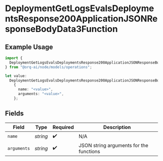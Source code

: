 # DeploymentGetLogsEvalsDeploymentsResponse200ApplicationJSONResponseBodyData3Function

## Example Usage

```typescript
import {
  DeploymentGetLogsEvalsDeploymentsResponse200ApplicationJSONResponseBodyData3Function,
} from "@orq-ai/node/models/operations";

let value:
  DeploymentGetLogsEvalsDeploymentsResponse200ApplicationJSONResponseBodyData3Function =
    {
      name: "<value>",
      arguments: "<value>",
    };
```

## Fields

| Field                                   | Type                                    | Required                                | Description                             |
| --------------------------------------- | --------------------------------------- | --------------------------------------- | --------------------------------------- |
| `name`                                  | *string*                                | :heavy_check_mark:                      | N/A                                     |
| `arguments`                             | *string*                                | :heavy_check_mark:                      | JSON string arguments for the functions |